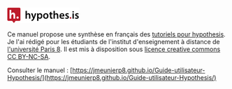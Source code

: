 ![](img/hypothesislogomark.png)

Ce manuel propose une synthèse en français des [tutoriels pour hypothesis](https://web.hypothes.is/help-categories/tutorials/). Je l'ai rédigé pour les étudiants de l'institut d'enseignement à distance de [l'université Paris 8](https://www.univ-paris8.fr/). Il est mis à disposition sous [licence creative commons CC BY-NC-SA](https://creativecommons.org/licenses/by-nc-sa/3.0/fr/).

Consulter le manuel : [https://jmeunierp8.github.io/Guide-utilisateur-Hypothesis/](https://jmeunierp8.github.io/Guide-utilisateur-Hypothesis/)
